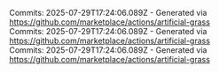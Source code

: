Commits: 2025-07-29T17:24:06.089Z - Generated via https://github.com/marketplace/actions/artificial-grass
<br>
Commits: 2025-07-29T17:24:06.089Z - Generated via https://github.com/marketplace/actions/artificial-grass
<br>
Commits: 2025-07-29T17:24:06.089Z - Generated via https://github.com/marketplace/actions/artificial-grass
<br>
